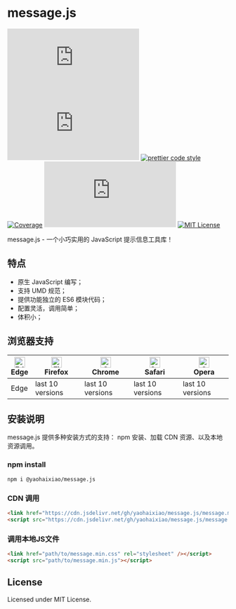 # message.js
[![npm version](https://img.shields.io/npm/v/@yaohaixiao/message.js)](https://www.npmjs.com/package/@yaohaixiao/message.js)
![Gzip size](http://img.badgesize.io/https://cdn.jsdelivr.net/gh/yaohaixiao/message.js/message.min.js?compression=gzip&label=gzip%20size)
[![prettier code style](https://img.shields.io/badge/code_style-prettier-07b759.svg)](https://prettier.io)
[![Coverage](https://codecov.io/gh/yaohaixiao/message.js/branch/main/graph/badge.svg)](https://codecov.io/gh/yaohaixiao/icons.js)
[![npm downloads](https://img.shields.io/npm/dm/@yaohaixiao/message.js)](https://npmcharts.com/compare/@yaohaixiao/message.js?minimal=true)
[![MIT License](https://img.shields.io/github/license/yaohaixiao/message.js.svg)](https://github.com/yaohaixiao/message.js/blob/main/LICENSE)

message.js - 一个小巧实用的 JavaScript 提示信息工具库！


## 特点

- 原生 JavaScript 编写；
- 支持 UMD 规范；
- 提供功能独立的 ES6 模块代码；
- 配置灵活，调用简单；
- 体积小；



## 浏览器支持

| [<img src="https://raw.githubusercontent.com/alrra/browser-logos/master/src/edge/edge_48x48.png" alt="Edge" width="24px" height="24px" />](https://github.com/yaohaixiao/delegate.js/)</br>Edge | [<img src="https://raw.githubusercontent.com/alrra/browser-logos/master/src/firefox/firefox_48x48.png" alt="Firefox" width="24px" height="24px" />](https://github.com/yaohaixiao/delegate.js/)</br>Firefox | [<img src="https://raw.githubusercontent.com/alrra/browser-logos/master/src/chrome/chrome_48x48.png" alt="Chrome" width="24px" height="24px" />](https://github.com/yaohaixiao/delegate.js/)</br>Chrome | [<img src="https://raw.githubusercontent.com/alrra/browser-logos/master/src/safari/safari_48x48.png" alt="Safari" width="24px" height="24px" />](https://github.com/yaohaixiao/delegate.js/)</br>Safari | [<img src="https://raw.githubusercontent.com/alrra/browser-logos/master/src/opera/opera_48x48.png" alt="Opera" width="24px" height="24px" />](https://github.com/yaohaixiao/delegate.js/)</br>Opera |
|-------------------------------------------------------------------------------------------------------------------------------------------------------------------------------------------------|------------------------------------------------------------------------------------------------------------------------------------------------------------------------------------------------------------|--------------------------------------------------------------------------------------------------------------------------------------------------------------------------------------------------------|--------------------------------------------------------------------------------------------------------------------------------------------------------------------------------------------------------|----------------------------------------------------------------------------------------------------------------------------------------------------------------------------------------------------|
| Edge                                                                                                                                                                                            | last 10 versions                                                                                                                                                                                           | last 10 versions                                                                                                                                                                                       | last 10 versions                                                                                                                                                                                       | last 10 versions                                                                                                                                                                                   |




## 安装说明

message.js 提供多种安装方式的支持： npm 安装、加载 CDN 资源、以及本地资源调用。


### npm install

```shell
npm i @yaohaixiao/message.js
```

### CDN 调用

```html
<link href="https://cdn.jsdelivr.net/gh/yaohaixiao/message.js/message.min.css" rel="stylesheet" />
<script src="https://cdn.jsdelivr.net/gh/yaohaixiao/message.js/message.min.js"></script>
```

### 调用本地JS文件

```html
<link href="path/to/message.min.css" rel="stylesheet" /></script>
<script src="path/to/message.min.js"></script>
```



## License
Licensed under MIT License.
